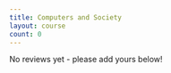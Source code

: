 ```yaml
---
title: Computers and Society
layout: course
count: 0
---
```


No reviews yet - please add yours below!
